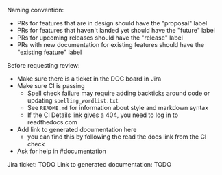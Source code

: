 Naming convention:
 - PRs for features that are in design should have the "proposal" label
 - PRs for features that haven't landed yet should have the "future" label
 - PRs for upcoming releases should have the "release" label
 - PRs with new documentation for existing features should have the "existing feature" label

Before requesting review:
 - Make sure there is a ticket in the DOC board in Jira
 - Make sure CI is passing
   - Spell check failure may require adding backticks around code or updating `spelling_wordlist.txt`
   - See `README.md` for information about style and markdown syntax
   - If the CI Details link gives a 404, you need to log in to readthedocs.com
 - Add link to generated documentation here
   - you can find this by following the read the docs link from the CI check
 - Ask for help in #documentation

Jira ticket: TODO
Link to generated documentation: TODO

